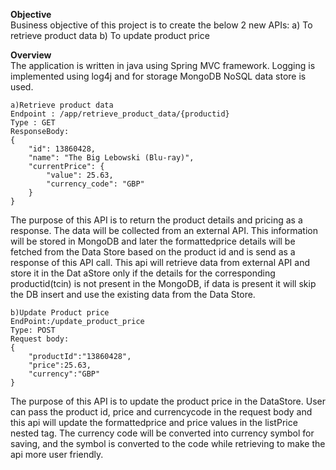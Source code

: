 **Objective**</br>
Business objective of this project is to create the below 2 new APIs:
a)	To retrieve product data 
b)	To update product price


**Overview**</br>
The application is written in java using Spring MVC framework. Logging is implemented using log4j and for storage MongoDB NoSQL data store is used.
```
a)Retrieve product data 
Endpoint : /app/retrieve_product_data/{productid}
Type : GET
ResponseBody:
{
    "id": 13860428,
    "name": "The Big Lebowski (Blu-ray)",
    "currentPrice": {
        "value": 25.63,
        "currency_code": "GBP"
    }
}
```
The purpose of this API is to return the product details and pricing as a response. The data will be collected from an external API. This information will be stored in MongoDB and later the formattedprice details will be fetched from the Data Store based on the product id and is send as a response of this API call.
This api will retrieve data from external API and store it in the Dat aStore only if the details for the corresponding productid(tcin) is not present in the MongoDB, if data is present it will skip the DB insert and use the existing data from the Data Store.
```
b)Update Product price
EndPoint:/update_product_price
Type: POST
Request body:
{
	"productId":"13860428",
	"price":25.63,
	"currency":"GBP"
}
```
The purpose of this API is to update the product price in the DataStore. User can pass the product id, price and currencycode in the request body and this api will update the formattedprice and price values in the listPrice nested tag. The currency code will be converted into currency symbol for saving, and the symbol is converted to the code while retrieving to make the api more user friendly.
